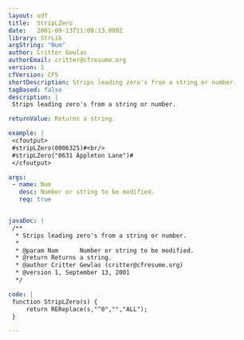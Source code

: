 ```yaml
---
layout: udf
title:  StripLZero
date:   2001-09-13T11:08:13.000Z
library: StrLib
argString: "Num"
author: Critter Gewlas
authorEmail: critter@cfresume.org
version: 1
cfVersion: CF5
shortDescription: Strips leading zero's from a string or number.
tagBased: false
description: |
 Strips leading zero's from a string or number.

returnValue: Returns a string.

example: |
 <cfoutput>
 #stripLZero(0006325)#<br/>
 #stripLZero("0631 Appleton Lane")#
 </cfoutput>

args:
 - name: Num
   desc: Number or string to be modified.
   req: true


javaDoc: |
 /**
  * Strips leading zero's from a string or number.
  * 
  * @param Num      Number or string to be modified. 
  * @return Returns a string. 
  * @author Critter Gewlas (critter@cfresume.org) 
  * @version 1, September 13, 2001 
  */

code: |
 function StripLZero(s) {
     return REReplace(s,"^0","","ALL");
 }

---
```



